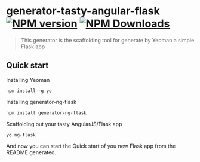 # generator-tasty-angular-flask [![NPM version](https://badge.fury.io/js/generator-ng-flask.svg)](https://www.npmjs.org/package/generator-ng-flask) [![NPM Downloads](http://img.shields.io/npm/dm/generator-ng-flask.svg)](https://www.npmjs.org/package/generator-ng-flask)
> This generator is the scaffolding tool for generate by Yeoman a simple Flask app

## Quick start
Installing Yeoman
```
npm install -g yo
```

Installing generator-ng-flask
```
npm install generator-ng-flask
```

Scaffolding out your tasty AngularJS/Flask app
```
yo ng-flask
```

And now you can start the Quick start of you new Flask app from the README generated.
